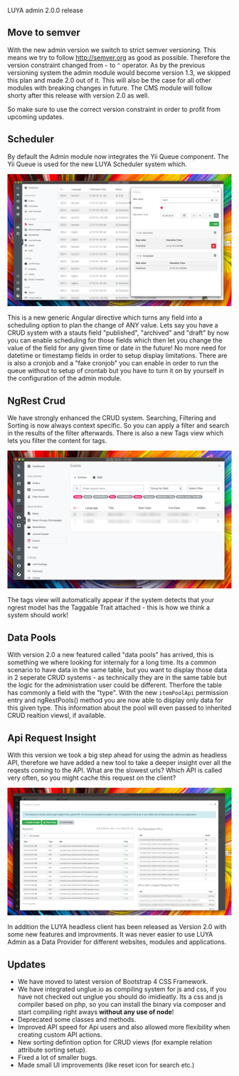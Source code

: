 LUYA admin 2.0.0 release

## Move to semver

With the new admin version we switch to strict semver versioning. This means we try to follow http://semver.org as good as possible.
Therefore the version constraint changed from `~` to `^` operator. As by the previous versioning system the admin module would become version 1.3, we skipped this plan and made 2.0 out of it. This will also be the case for all other modules with breaking changes in future.
The CMS module will follow shorty after this release with version 2.0 as well.

So make sure to use the correct version constraint in order to profit from upcoming updates.

## Scheduler

By default the Admin module now integrates the Yii Queue component. The Yii Queue is used for the new LUYA Scheduler system which.

![LUYA Admin Scheduler](https://raw.githubusercontent.com/luyadev/luya/master/docs/images/admin-scheduler.png)

This is a new generic Angular directive which turns any field into a scheduling option to plan the change of ANY value. Lets say you have a CRUD system with a stauts field "published", "archived" and "draft" by now you can enable scheduling for those fields which then let you change the value of the field for any given time or date in the future! No more need for datetime or timestamp fields in order to setup display limitations. There are is also a cronjob and a "fake cronjob" you can enable in order to run the queue without to setup of crontab but you have to turn it on by yourself in the configuration of the admin module.

## NgRest Crud

We have strongly enhanced the CRUD system. Searching, Filtering and Sorting is now always context specific. So you can apply a filter and search in the results of the filter afterwards. There is also a new Tags view which lets you filter the content for tags. 

![LUYA Admin Tags](https://raw.githubusercontent.com/luyadev/luya/master/docs/images/admin-tags.png)

The tags view will automatically appear if the system detects that your ngrest model has the Taggable Trait attached - this is how we think a system should work!

## Data Pools

With version 2.0 a new featured called "data pools" has arrived, this is something we where looking for internaly for a long time. Its a common scenario to have data in the same table, but you want to display those data in 2 seperate CRUD systems - as technically they are in the same table but the logic for the administration user could be different. Therfore the table has commonly a field with the "type". With the new `itemPoolApi` permission entry and ngRestPools() method you are now able to display only data for this given type. This information about the pool will even passed to inherited CRUD realtion viewsl, if available.

## Api Request Insight

With this version we took a big step ahead for using the admin as headless API, therefore we have added a new tool to take a deeper insight over all the reqests coming to the API. What are the slowest urls? Which API is called very often, so you might cache this request on the client?

![LUYA Admin Requests](https://raw.githubusercontent.com/luyadev/luya/master/docs/images/admin-requests.png)

In addition the LUYA headless client has been released as Version 2.0 with some new features and improvments. It was never easier to use LUYA Admin as a Data Provider for different websites, modules and applications.

## Updates

+ We have moved to latest version of Bootstrap 4 CSS Framework.
+ We have integrated unglue.io as compiling system for js and css, if you have not checked out unglue you should do imidieatly. Its a css and js compiler based on php, so you can install the binary via composer and start compiling right aways **without any use of node**!
+ Deprecated some classes and methods.
+ Improved API speed for Api users and also allowed more flexibility when creating custom API actions.
+ New sorting defintion option for CRUD views (for example relation attribute sorting setup).
+ Fixed a lot of smaller bugs.
+ Made small UI improvements (like reset icon for search etc.)
